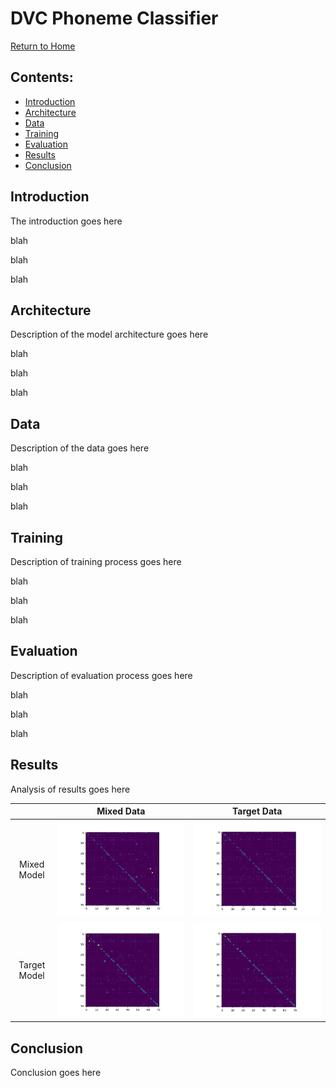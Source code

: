 # DVC Phoneme Classifier
[Return to Home](index.md)
## Contents:
- [Introduction](#introduction)
- [Architecture](#architecture)
- [Data](#data)
- [Training](#training)
- [Evaluation](#evaluation)
- [Results](#results)
- [Conclusion](#conclusion)


## Introduction
The introduction goes here

blah

blah

blah

## Architecture
Description of the model architecture goes here

blah

blah

blah

## Data
Description of the data goes here

blah

blah

blah

## Training
Description of training process goes here

blah

blah

blah

## Evaluation
Description of evaluation process goes here

blah

blah

blah

## Results
Analysis of results goes here

|  &nbsp;  |  Mixed Data  |  Target Data  |
|:--------:|:------------:|:-------------:|
|Mixed Model|![alt text](test_results/mixedmodel-mixeddata/percent_confusion_matrix.png)|![alt text](test_results/mixedmodel-targetdata/percent_confusion_matrix.png)|
|Target Model|![alt text](test_results/targetmodel-mixeddata/percent_confusion_matrix.png)|![alt text](test_results/targetmodel-targetdata/percent_confusion_matrix.png)|

## Conclusion
Conclusion goes here
